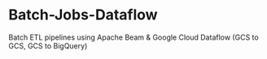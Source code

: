 # Batch-Jobs-Dataflow
Batch ETL pipelines using Apache Beam &amp; Google Cloud Dataflow (GCS to GCS, GCS to BigQuery)
